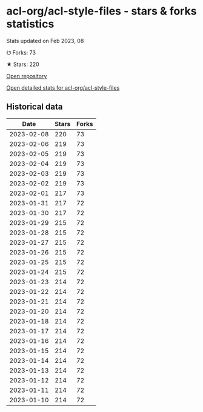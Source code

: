 # acl-org/acl-style-files - stars & forks statistics

Stats updated on Feb 2023, 08

☋ Forks: 73

★ Stars: 220

[Open repository](https://github.com/acl-org/acl-style-files)

[Open detailed stats for acl-org/acl-style-files](https://reviewgithub.com/rep/acl-org/acl-style-files)

## Historical data
| Date | Stars | Forks |
|------|-------|-------|
| 2023-02-08 | 220 | 73 | 
| 2023-02-06 | 219 | 73 | 
| 2023-02-05 | 219 | 73 | 
| 2023-02-04 | 219 | 73 | 
| 2023-02-03 | 219 | 73 | 
| 2023-02-02 | 219 | 73 | 
| 2023-02-01 | 217 | 73 | 
| 2023-01-31 | 217 | 72 | 
| 2023-01-30 | 217 | 72 | 
| 2023-01-29 | 215 | 72 | 
| 2023-01-28 | 215 | 72 | 
| 2023-01-27 | 215 | 72 | 
| 2023-01-26 | 215 | 72 | 
| 2023-01-25 | 215 | 72 | 
| 2023-01-24 | 215 | 72 | 
| 2023-01-23 | 214 | 72 | 
| 2023-01-22 | 214 | 72 | 
| 2023-01-21 | 214 | 72 | 
| 2023-01-20 | 214 | 72 | 
| 2023-01-18 | 214 | 72 | 
| 2023-01-17 | 214 | 72 | 
| 2023-01-16 | 214 | 72 | 
| 2023-01-15 | 214 | 72 | 
| 2023-01-14 | 214 | 72 | 
| 2023-01-13 | 214 | 72 | 
| 2023-01-12 | 214 | 72 | 
| 2023-01-11 | 214 | 72 | 
| 2023-01-10 | 214 | 72 | 

